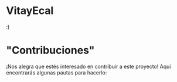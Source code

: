 # VitayEcal

:)
# "**Contribuciones**"
¡Nos alegra que estés interesado en contribuir a este proyecto! Aquí encontrarás algunas pautas para hacerlo:
